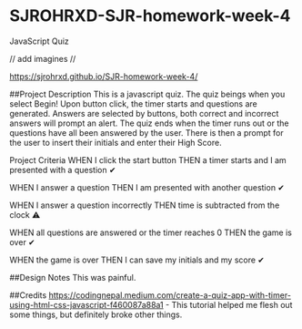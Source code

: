# SJROHRXD-SJR-homework-week-4
JavaScript Quiz

// add imagines //

https://sjrohrxd.github.io/SJR-homework-week-4/

##Project Description
This is a javascript quiz. The quiz beings when you select Begin! Upon button click, the timer starts and questions are generated. Answers are selected by buttons, both correct and incorrect answers will prompt an alert. The quiz ends when the timer runs out or the questions have all been answered by the user. There is then a prompt for the user to insert their initials and enter their High Score.

Project Criteria
WHEN I click the start button THEN a timer starts and I am presented with a question ✔

WHEN I answer a question THEN I am presented with another question ✔

WHEN I answer a question incorrectly THEN time is subtracted from the clock ⚠

WHEN all questions are answered or the timer reaches 0 THEN the game is over ✔

WHEN the game is over THEN I can save my initials and my score ✔

##Design Notes
This was painful.

##Credits
https://codingnepal.medium.com/create-a-quiz-app-with-timer-using-html-css-javascript-f460087a88a1 - This tutorial helped me flesh out some things, but definitely broke other things.
